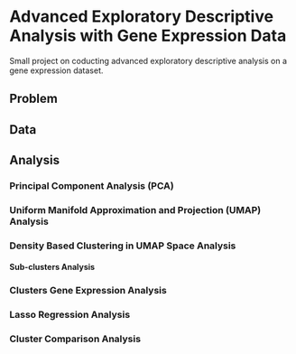 # Advanced Exploratory Descriptive Analysis with Gene Expression Data
Small project on coducting advanced exploratory descriptive analysis on a gene expression dataset.

## Problem

## Data

## Analysis

### Principal Component Analysis (PCA)

### Uniform Manifold Approximation and Projection (UMAP) Analysis

### Density Based Clustering in UMAP Space Analysis

#### Sub-clusters Analysis

### Clusters Gene Expression Analysis 

### Lasso Regression Analysis 

### Cluster Comparison Analysis
